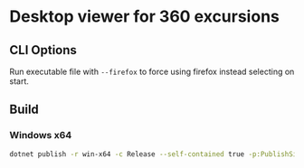 # Desktop viewer for 360 excursions

## CLI Options
Run executable file with `--firefox` to force using firefox instead selecting on start.

## Build

### Windows x64
```bash
dotnet publish -r win-x64 -c Release --self-contained true -p:PublishSingleFile=true -p:PublishTrimmed=true
```
